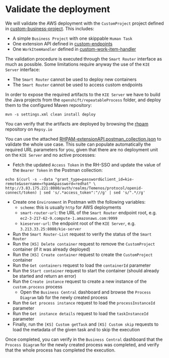 # Validate the deployment
We will validate the AWS deployment with the `CustomProject` project defined in [custom-business-project][0]. This includes:
* A simple `Business Project` with one skippable `Human Task`
* One extension API defined in [custom-endpoints][1]
* One `WorkItemHandler` defined in [custom-work-item-handler][2]

The validation procedure is executed through the `Smart Router` interface as much as possible. Some limitations require
anyway the use of the `KIE Server` interface:
* The `Smart Router` cannot be used to deploy new containers
* The `Smart Router` cannot be used to access custom endpoints

In order to expose the required artifacts to the `KIE Server` we have to build the Java projects from the 
`openshift/repeatableProcess` folder, and deploy them to the configured Maven repository:
```shell
mvn -s settings.xml clean install deploy
```
You can verify that the artifacts are deployed by browsing the [rhpam][4] repository on `Repsy.io`

You can use the attached [RHPAM-extensionAPI.postman_collection.json][3] to validate the whole use case.
This suite can populate automatically the required URL parameters for you, given that there are no deployment unit
on the `KIE Server` and no active processes:
* Fetch the updated `Access Token` in the RH-SSO and update the value of the `Bearer Token` in the Postman collection:
```shell
echo $(curl -s --data "grant_type=password&client_id=kie-remote&username=rhpam&password=redhat" \
http://3.83.175.221:8080/auth/realms/Temenos/protocol/openid-connect/token) | sed 's/.*access_token":"//g' | sed 's/".*//g'
```

* Create one `Environment` in Postman with the following variables:
    * `scheme`: this is usually `http` for AWS deployments
    * `smart-router-url`: the URL of the `Smart Router` endpoint root, e.g. `ec2-3-217-62-9.compute-1.amazonaws.com:9999`
    * `kieserver-url`: the endpoint root of the `KIE Server`, e.g. `3.213.33.25:8080/kie-server`
* Run the `Smart Router-List` request to verify the status of the `Smart Router`
* Run the `[KS] Delete container` request to remove the `CustomProject` container (if it was already deployed)
* Run the `[KS] Create container` request to create the `CustomProject` container
* Run the `Get containers` request to load the `containerId` parameter
* Run the `Start container` request to start the container (should already be started and return an error)
* Run the `Create instance` request to create a new instance of the `custom.process` process
  * Open the `Business Central` dashboard and browse the `Process Diagram` tab for the newly created process
* Run the `Get process instance` request to load the `processInstanceId` parameter
* Run the `Get instance details` request to load the `taskInstanceId` parameter
* Finally, run the `[KS] Custom getTask` and `[KS] Custom skip` requests to load the metadata of the given task and to skip the execution

Once completed, you can verify in the `Business Central` dashboard that the `Process Diagram` for the newly created process 
was completed, and verify that the whole process has completed the execution.

<!-- links -->
[0]: ../../openshift/repeatableProcess/custom-business-project
[1]: ../../openshift/repeatableProcess/custom-endpoints
[2]: ../../openshift/repeatableProcess/custom-work-item-handler
[3]: ./RHPAM-extensionAPI.postman_collection.json
[4]: https://repo.repsy.io/mvn/dmartino/rhpam/
